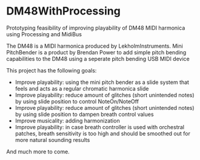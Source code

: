 # DM48WithProcessing
Prototyping feasibility of improving playability of DM48 MIDI harmonica using Processing and MidiBus

The DM48 is a MIDI harmonica produced by LekholmInstruments.
Mini PitchBender is a product by Brendan Power to add simple pitch bending capabilities to the DM48 using a seperate pitch bending USB MIDI device

This project has the following goals:
- Improve playability: using the mini pitch bender as a slide system that feels and acts as a regular chromatic harmonica slide
- Improve playability: reduce amount of glitches (short unintended notes) by using slide position to control NoteOn/NoteOff
- Improve playability: reduce amount of glitches (short unintended notes) by using slide position to dampen breath control values
- Improve musicality: adding harmonization
- Improve playability: in case breath controller is used with orchestral patches, breath sensitivity is too high and should be smoothed out for more natural sounding results


And much more to come.

